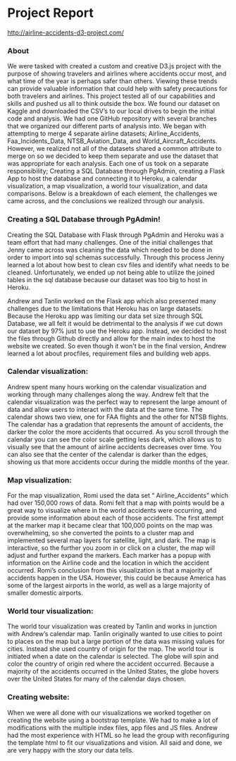 # Project Report
http://airline-accidents-d3-project.com/
### About
We were tasked with created a custom and creative D3.js project with the purpose of showing travelers and airlines where accidents occur most, and what time of the year is perhaps safer than others. Viewing these trends can provide valuable information that could help with safety precautions for both travelers and airlines. This project tested all of our capabilities and skills and pushed us all to think outside the box. We found our dataset on Kaggle and downloaded the CSV’s to our local drives to begin the initial code and analysis. We had one GitHub repository with several branches that we organized our different parts of analysis into. We began with attempting to merge 4 separate airline datasets; Airline_Accidents, Faa_Incidents_Data, NTSB_Aviation_Data, and World_Aircraft_Accidents. However, we realized not all of the datasets shared a common attribute to merge on so we decided to keep them separate and use the dataset that was appropriate for each analysis. 
Each one of us took on a separate responsibility; Creating a SQL Database through PgAdmin, creating a Flask App to host the database and connecting it to Heroku, a calendar visualization, a map visualization, a world tour visualization, and data comparisons. Below is a breakdown of each element, the challenges we came across, and the conclusions we realized through our analysis. 

### Creating a SQL Database through PgAdmin!
Creating the SQL Database with Flask through PgAdmin and Heroku was a team effort that had many challenges. One of the initial challenges that Jenny came across was cleaning the data which needed to be done in order to import  into sql schemas successfully. Through this process Jenny learned a lot about how best to clean csv files and identify what needs to be cleaned. Unfortunately, we ended up not being able to utilize the joined tables in the sql database because our dataset was too big to host in Heroku.

Andrew and Tanlin worked on the Flask app which also presented many challenges due to the limitations that Heroku has on large datasets. Because the Heroku app was limiting our data set size through SQL Database, we all felt it would be detrimental to the analysis if we cut down our dataset by 97% just to use the Heroku app. Instead, we decided to host the files through Github directly and allow for the main index to host the website we created. So even though it won't be in the final version, Andrew learned a lot about procfiles, requirement files and building web apps.

### Calendar visualization:
Andrew spent many hours working on the calendar visualization and working through many challenges along the way. Andrew felt that the calendar visualization was the perfect way to represent the large amount of data and allow users to interact with the data at the same time. The calendar shows two view, one for FAA flights and the other for NTSB flights. The calendar has a gradation that represents the amount of accidents, the darker the color the more accidents that occurred. As you scroll through the calendar you can see the color scale getting less dark, which allows us to visually see that the amount of airline accidents decreases over time. You can also see that the center of the calendar is darker than the edges, showing us that more accidents occur during the middle months of the year.

### Map visualization:
For the map visualization, Romi used the data set “ Airline_Accidents” which had over 150,000 rows of data. Romi felt that a map with points would be a great way to visualize where in the world accidents were occurring, and provide some information about each of those accidents. The first attempt at the marker map it became clear that 100,000 points on the map was overwhelming, so she converted the points to a cluster map and implemented several map layers for satellite, light, and dark. The map is interactive, so the further you zoom in or click on a cluster, the map will adjust and further expand the markers. Each marker has a popup with information on the Airline code and the location in which the accident occurred. Romi’s conclusion from this visualization is that a majority of accidents happen in the USA. However, this could be because America has some of the largest airports in the world, as well as a large majority of smaller domestic airports.

### World tour visualization:
The world tour visualization was created by Tanlin and works in junction with Andrew’s calendar map. Tanlin originally wanted to use cities to point to places on the map but a large portion of the data was missing values for cities. Instead she used country of origin for the map. The world tour is initiated when a date on the calendar is selected. The globe will spin and color the country of origin red where the accident occurred. Because a majority of the accidents occurred in the United States, the globe hovers over the United States for many of the calendar days chosen.
  
### Creating website:
When we were all done with our visualizations we worked together on creating the website using a bootstrap template. We had to make a lot of modifications with the multiple index files, app files and JS files. Andrew had the most experience with HTML so he lead the group with reconfiguring the template html to fit our visualizations and vision. All said and done, we are very happy with the story our data tells. 

